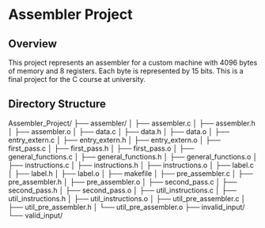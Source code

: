 # Assembler Project

## Overview
This project represents an assembler for a custom machine with 4096 bytes of memory and 8 registers. Each byte is represented by 15 bits. This is a final project for the C course at university.

## Directory Structure
Assembler_Project/ ├── assembler/ │ ├── assembler.c │ ├── assembler.h │ ├── assembler.o │ ├── data.c │ ├── data.h │ ├── data.o │ ├── entry_extern.c │ ├── entry_extern.h │ ├── entry_extern.o │ ├── first_pass.c │ ├── first_pass.h │ ├── first_pass.o │ ├── general_functions.c │ ├── general_functions.h │ ├── general_functions.o │ ├── instructions.c │ ├── instructions.h │ ├── instructions.o │ ├── label.c │ ├── label.h │ ├── label.o │ ├── makefile │ ├── pre_assembler.c │ ├── pre_assembler.h │ ├── pre_assembler.o │ ├── second_pass.c │ ├── second_pass.h │ ├── second_pass.o │ ├── util_instructions.c │ ├── util_instructions.h │ ├── util_instructions.o │ ├── util_pre_assembler.c │ ├── util_pre_assembler.h │ └── util_pre_assembler.o ├── invalid_input/ └── valid_input/

